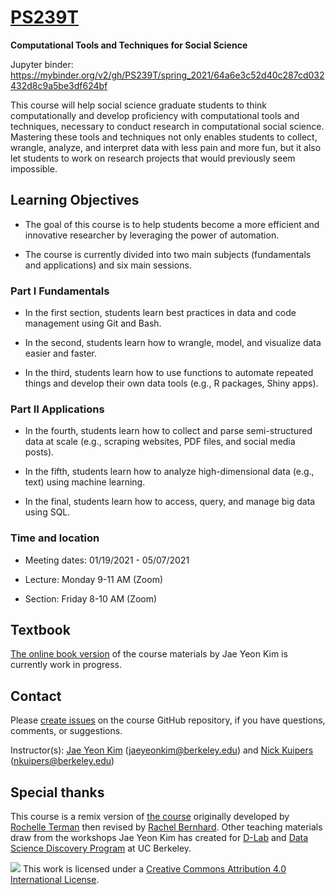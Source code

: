 # [PS239T](https://polisci.berkeley.edu/course/introduction-computational-tools-and-techniques-7)
**Computational Tools and Techniques for Social Science**

Jupyter binder: https://mybinder.org/v2/gh/PS239T/spring_2021/64a6e3c52d40c287cd032432d8c9a5be3df624bf

This course will help social science graduate students to think computationally and develop proficiency with computational tools and techniques, necessary to conduct research in computational social science. Mastering these tools and techniques not only enables students to collect, wrangle, analyze, and interpret data with less pain and more fun, but it also let students to work on research projects that would previously seem impossible.

## Learning Objectives

- The goal of this course is to help students become a more efficient and innovative researcher by leveraging the power of automation.

- The course is currently divided into two main subjects (fundamentals and applications) and six main sessions. 

### Part I Fundamentals

- In the first section, students learn best practices in data and code management using Git and Bash. 

- In the second, students learn how to wrangle, model, and visualize data easier and faster. 

- In the third, students learn how to use functions to automate repeated things and develop their own data tools (e.g., R packages, Shiny apps). 

### Part II Applications

- In the fourth, students learn how to collect and parse semi-structured data at scale (e.g., scraping websites, PDF files, and social media posts). 

- In the fifth, students learn how to analyze high-dimensional data (e.g., text) using machine learning. 

- In the final, students learn how to access, query, and manage big data using SQL. 

### Time and location 

- Meeting dates: 01/19/2021 - 05/07/2021 

- Lecture: Monday 9-11 AM (Zoom)

- Section: Friday 8-10 AM (Zoom)

## Textbook 

[The online book version](https://jaeyk.github.io/PS239T/) of the course materials by Jae Yeon Kim is currently work in progress. 

## Contact

Please [create issues](https://github.com/PS239T/spring_2021/issues) on the course GitHub repository, if you have questions, comments, or suggestions.

Instructor(s): [Jae Yeon Kim](https://jaeyk.github.io/) (jaeyeonkim@berkeley.edu) and [Nick Kuipers](https://nicholaskuipers.com/) (nkuipers@berkeley.edu)

## Special thanks 

This course is a remix version of [the course](https://github.com/rochelleterman/PS239T) originally developed by [Rochelle Terman](http://rochelleterman.com/) then revised by [Rachel Bernhard](http://rachelbernhard.com/). Other teaching materials draw from the workshops Jae Yeon Kim has created for [D-Lab](https://dlab.berkeley.edu/) and [Data Science Discovery Program](https://data.berkeley.edu/research/discovery-program-home) at UC Berkeley.

![](https://i.creativecommons.org/l/by/4.0/88x31.png) This work is licensed under a [Creative Commons Attribution 4.0 International License](https://creativecommons.org/licenses/by/4.0/).
